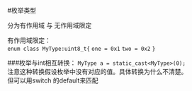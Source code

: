 #枚举类型

分为有作用域 与 无作用域限定

有作用域限定：  
``enum class MyType:uint8_t{``
``one = 0x1``
``two = 0x2``
``}``

###枚举与int相互转换：
``MyType a = static_cast<MyType>(0);``  
注意这种转换假设枚举中没有对应的值。具体转换为什么不清楚。  
但可以用switch 的default来匹配